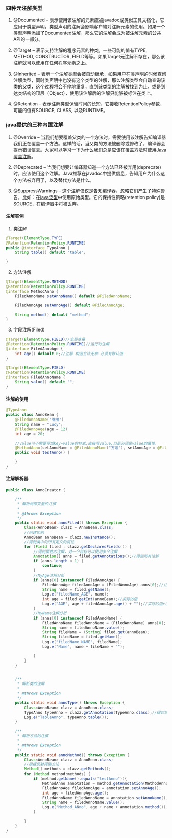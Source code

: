 ### 四种元注解类型

1. @Documented – 表示使用该注解的元素应被javadoc或类似工具文档化，它应用于类型声明，类型声明的注解会影响客户端对注解元素的使用。如果一个类型声明添加了Documented注解，那么它的注解会成为被注解元素的公共API的一部分。

2. @Target – 表示支持注解的程序元素的种类，一些可能的值有TYPE, METHOD, CONSTRUCTOR, FIELD等等。如果Target元注解不存在，那么该注解就可以使用在任何程序元素之上。

3. @Inherited – 表示一个注解类型会被自动继承，如果用户在类声明的时候查询注解类型，同时类声明中也没有这个类型的注解，那么注解类型会自动查询该类的父类，这个过程将会不停地重复，直到该类型的注解被找到为止，或是到达类结构的顶层（Object），使用该注解后的注解只能够被标注在类上。

4. @Retention – 表示注解类型保留时间的长短，它接收RetentionPolicy参数，可能的值有SOURCE, CLASS, 以及RUNTIME。

### java提供的三种内置注解

1. @Override – 当我们想要覆盖父类的一个方法时，需要使用该注解告知编译器我们正在覆盖一个方法。这样的话，当父类的方法被删除或修改了，编译器会提示错误信息。大家可以学习一下为什么我们总是应该在覆盖方法时使用[Java覆盖注解](http://www.journaldev.com/817/overriding-methods-in-java-always-use-override-annotation)。

2. @Deprecated – 当我们想要让编译器知道一个方法已经被弃用(deprecate)时，应该使用这个注解。Java推荐在javadoc中提供信息，告知用户为什么这个方法被弃用了，以及替代方法是什么。

3. @SuppressWarnings – 这个注解仅仅是告知编译器，忽略它们产生了特殊警告，比如：在[java泛型](http://www.journaldev.com/1663/java-generics-tutorial-example-class-interface-methods-wildcards-and-much-more)中使用原始类型。它的保持性策略(retention policy)是SOURCE，在编译器中将被丢弃。



#### 注解实例

1. 类注解

```java
@Target(ElementType.TYPE)
@Retention(RetentionPolicy.RUNTIME)
public @interface TypeAnno {
    String table() default "table";

}
```

2. 方法注解

```java
@Target(ElementType.METHOD)
@Retention(RetentionPolicy.RUNTIME)
@interface MethodAnno {
    FiledAnnoName setAnnoName() default @FiledAnnoName;

    FiledAnnoAge setAnnoAge() default @FiledAnnoAge;

    String method() default "method";
}
```

3. 字段注解(Filed)

```java
@Target(ElementType.FIELD)//全局变量
@Retention(RetentionPolicy.RUNTIME)//运行时注解
@interface FiledAnnoAge {
    int age() default 0;//注解 构造方法无参 必须有默认值
}

@Target(ElementType.FIELD)
@Retention(RetentionPolicy.RUNTIME)
@interface FiledAnnoName {
    String value() default "";
}
```

#### 注解的使用

```java
@TypeAnno
public class AnnoBean {
    @FiledAnnoName("嘿嘿")
    String name = "Lucy";
    @FiledAnnoAge(age = 12)
    int age = 20;

    //value可不需要写成key=value的样式,直接写value,但是必须是value的属性.
    @MethodAnno(setAnnoName = @FiledAnnoName("方法"), setAnnoAge = @FiledAnnoAge(age = 18))
    public void testAnno() {

    }
}
```

#### 注解解析器

```java
public class AnnoCreator {

    /**
     * 解析局部变量的注解
     *
     * @throws Exception
     */
    public static void annoFiled() throws Exception {
        Class<AnnoBean> clazz = AnnoBean.class;
        //创建实例
        AnnoBean annoBean = clazz.newInstance();
        //得到类中的所有定义的属性
        for (Field filed : clazz.getDeclaredFields()) {
            //得到属性的注解，对一个目标可以使用多个注解
            Annotation[] anns = filed.getAnnotations();//得到所有注解
            if (anns.length < 1) {
                continue;
            }
            //MyAge注解分析
            if (anns[0] instanceof FiledAnnoAge) {
                FiledAnnoAge filedAnnoAge = (FiledAnnoAge) anns[0];//注解的值
                String name = filed.getName();
                Log.e("filedName_AGE", name);
                int age = filed.getInt(annoBean);//实际的值
                Log.e("AGE", age + filedAnnoAge.age() + "");//实际的值+注解的值
            }
            //MyName注解分析
            if (anns[0] instanceof FiledAnnoName) {
                FiledAnnoName filedAnnoName = (FiledAnnoName) anns[0];
                String name = filedAnnoName.value();
                String fileName = (String) filed.get(annoBean);
                String filedName = filed.getName();
                Log.e("filedName_NAME", filedName);
                Log.e("Name", name + fileName + "");

            }
        }
    }


    /**
     * 解析类的注解
     *
     * @throws Exception
     */
    public static void annoType() throws Exception {
        Class<AnnoBean> clazz = AnnoBean.class;
        TypeAnno typeAnno = clazz.getAnnotation(TypeAnno.class);//得到单个注解
        Log.e("TableAnno", typeAnno.table());
    }

    /**
     * 解析方法的注解
     *
     * @throws Exception
     */
    public static void annoMethod() throws Exception {
        Class<AnnoBean> clazz = AnnoBean.class;
        //根据反射得到方法
        Method[] methods = clazz.getMethods();
        for (Method method:methods) {
            if (method.getName().equals("testAnno")){
                MethodAnno annotation = method.getAnnotation(MethodAnno.class);
                FiledAnnoAge filedAnnoAge = annotation.setAnnoAge();
                int age = filedAnnoAge.age();
                FiledAnnoName filedAnnoName = annotation.setAnnoName();
                String name = filedAnnoName.value();
                Log.e("Method_ANno", age + name + annotation.method());
            }

        }
    }
}

```

